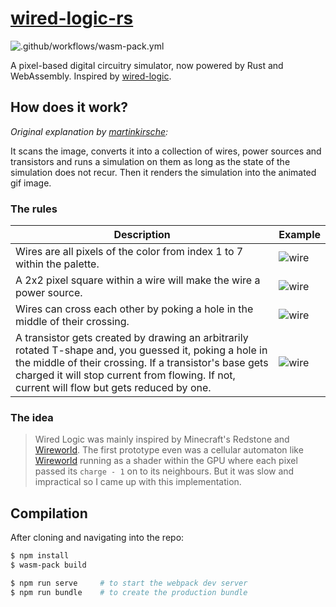 # [wired-logic-rs](https://iostapyshyn.github.io/wired-logic)
![.github/workflows/wasm-pack.yml](https://github.com/iostapyshyn/wired-logic-rs/workflows/.github/workflows/wasm-pack.yml/badge.svg)

A pixel-based digital circuitry simulator, now powered by Rust and WebAssembly. Inspired by
[wired-logic](https://github.com/martinkirsche/wired-logic).

How does it work?
-----------------
_Original explanation by [martinkirsche](https://github.com/martinkirsche):_

It scans the image, converts it into a collection of wires, power sources and
transistors and runs a simulation on them as long as the state of the
simulation does not recur. Then it renders the simulation into the animated
gif image.

### The rules

Description | Example
------------|--------
Wires are all pixels of the color from index 1 to 7 within the palette. | ![wire](https://github.com/martinkirsche/wired-logic/raw/master/examples/wire.gif)
A 2x2 pixel square within a wire will make the wire a power source. | ![wire](https://github.com/martinkirsche/wired-logic/raw/master/examples/source.gif)
Wires can cross each other by poking a hole in the middle of their crossing. | ![wire](https://github.com/martinkirsche/wired-logic/raw/master/examples/crossing.gif)
A transistor gets created by drawing an arbitrarily rotated T-shape and, you guessed it, poking a hole in the middle of their crossing. If a transistor's base gets charged it will stop current from flowing. If not, current will flow but gets reduced by one. | ![wire](https://github.com/martinkirsche/wired-logic/raw/master/examples/transistor.gif)

### The idea

>Wired Logic was mainly inspired by Minecraft's Redstone and [Wireworld]. The first prototype even was a cellular automaton like [Wireworld] running as a shader within the GPU where each pixel passed its `charge - 1` on to its neighbours. But it was slow and impractical so I came up with this implementation.

[Wireworld]: https://en.wikipedia.org/wiki/Wireworld

Compilation
-----------
After cloning and navigating into the repo:
```sh
$ npm install
$ wasm-pack build

$ npm run serve     # to start the webpack dev server
$ npm run bundle    # to create the production bundle
```
